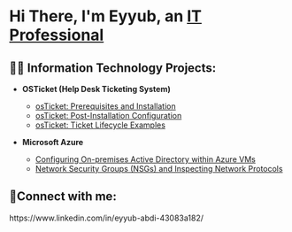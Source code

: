 <h1>Hi There, I'm Eyyub, an <a href="https://www.linkedin.com/in/eyyub-abdi-43083a182/">IT Professional</a></h1>

<h2>👨‍💻 Information Technology Projects:</h2>

- <b>OSTicket (Help Desk Ticketing System)</b>
  - [osTicket: Prerequisites and Installation](https://github.com/Ayoubpr1/osTicket---Prerequisites-and-Installation/tree/main)
  - [osTicket: Post-Installation Configuration](https://github.com/Ayoubpr1/osTicket---Post-Install-Configuration)
  - [osTicket: Ticket Lifecycle Examples](https://github.com/Ayoubpr1/ticket-lifecycle)

- <b>Microsoft Azure</b>
  - [Configuring On-premises Active Directory within Azure VMs](https://github.com/Ayoubpr1/Active-Directory)
  - [Network Security Groups (NSGs) and Inspecting Network Protocols](https://github.com/Ayoubpr1/azure-network-protocols)

<h2>🤳Connect with me:</h2>

<p>https://www.linkedin.com/in/eyyub-abdi-43083a182/</p>
